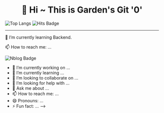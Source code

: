 <div align=center><h1>👋 Hi ~ This is Garden's Git   '0' </h1></div>
 
![Top Langs](https://github-readme-stats.vercel.app/api/top-langs/?username=zwei1garden)
![Hits Badge](https://hits.seeyoufarm.com/api/count/incr/badge.svg?url={https://github.com/zwei1garden}&count_bg=%2379C83D&title_bg=%23555555&icon=&icon_color=%23E7E7E7&title=hits&edge_flat=false)

<hr>
 <p>🌱 I’m currently learning Backend.</p>
 <p>📫 How to reach me: ...</p> 

 ![Nblog Badge](https://img.shields.io/badge/-Nblog-1877f2?logo=Nblog&logoColor=white&link={https://blog.naver.com/twogardening})

- 🔭 I’m currently working on ...
- 🌱 I’m currently learning ...
- 👯 I’m looking to collaborate on ...
- 🤔 I’m looking for help with ...
- 💬 Ask me about ...
- 📫 How to reach me: ...
- 😄 Pronouns: ...
- ⚡ Fun fact: ...
-->
</div>
